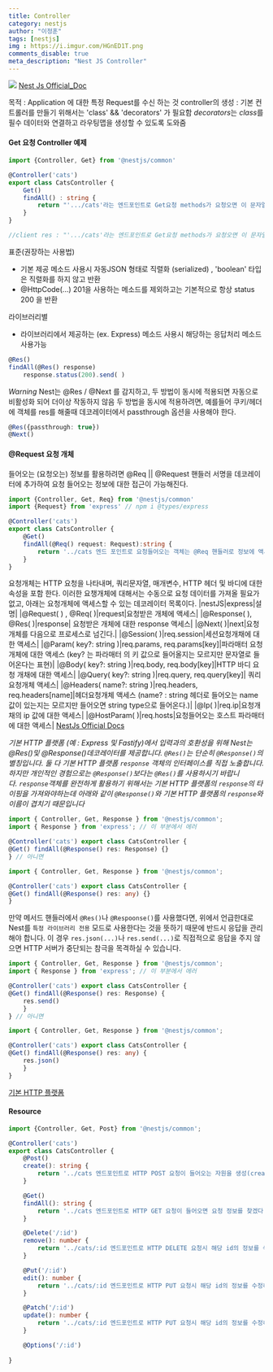```yaml
---
title: Controller
category: nestjs
author: "이정훈"
tags: [nestjs]
img : https://i.imgur.com/HGnED1T.png
comments_disable: true
meta_description: "Nest JS Controller"
---
```


![](https://i.imgur.com/HGnED1T.png)
[Nest Js Official_Doc]('https://docs.nestjs.com/controllers')

목적 : Application 에 대한 특정 Request를 수신 하는 것
controller의 생성 : 기본 컨트롤러를 만들기 위해서는 'class' && 'decorators' 가 필요함 
							*decorators*는 *class*를 필수 데이터와 연결하고 라우팅맵을 생성할 수 있도록 도와줌

#### Get 요청 Controller 예제
```ts
import {Controller, Get} from '@nestjs/common'

@Controller('cats')
export class CatsController {
	Get()
	findAll() : string {
		return "'.../cats'라는 엔드포인트로 Get요청 methods가 요청오면 이 문자열을 반환한다."
	}
}

//client res : "'.../cats'라는 엔드포인트로 Get요청 methods가 요청오면 이 문자열을 반환한다."
```

표준(권장하는 사용법)
- 기본 제공 메소드 사용시 자동JSON 형태로 직렬화 (serialized) , 'boolean' 타입은 직렬화를 하지 않고 반환 
- @HttpCode(...) 201을 사용하는 메소드를 제외하고는 기본적으로 항상 status 200 을 반환

라이브러리별
- 라이브러리에서 제공하는 (ex. Express) 메소드 사용시 해당하는 응답처리 메소드 사용가능
```ts
@Res() 
findAll(@Res() response)
	response.status(200).send( )
```

*Warning*
Nest는 @Res / @Next 를 감지하고, 두 방법이 동시에 적용되면 자동으로 비활성화 되어 더이상 작동하지 않음
두 방법을 동시에 적용하려면, 예를들어 쿠키/헤더에 객체를 res를 해줄때 데코레이터에서 passthrough 옵션을 사용해야 한다. 
```ts
@Res({passthrough: true})
@Next()
```

#### @Request 요청 개체
들어오는 (요청오는) 정보를 활용하려면 @Req || @Request 핸들러 서명을 데코레이터에 추가하여 
요청 들어오는 정보에 대한 접근이 가능해진다.

```ts
import {Controller, Get, Req} from '@nestjs/common'
import {Request} from 'express' // npm i @types/express

@Controller('cats')
export class CatsController {
	@Get()
	findAll(@Req() request: Request):string {
		return '../cats 엔드 포인트로 요청들어오는 객체는 @Req 핸들러로 정보에 액세스가 가능해진다.'
	}
}
```

요청개체는 HTTP 요청을 나타내며, 쿼리문자열, 매개변수, HTTP 헤더 및 바디에 대한 속성을 포함 한다.
이러한 요챙개체에 대해서는 수동으로 요청 데이터를 가져올 필요가 없고, 아래는 요청개체에 액세스할 수 있는 
데코레이터 목록이다.
|nestJS|express|설명|
|@Request( ) , @Req( )|request|요청받은 개체에 액세스|
|@Response( ), @Res( )|response| 요청받은 개체에 대한 response 액세스|
|@Next( )|next|요청개체를 다음으로 프로세스로 넘긴다.|
|@Session( )|req.session|세션요청개채에 대한 액세스|
|@Param( key?: string )|req.params, req.params[key]|파라매터 요청개체에 대한 액세스 (key? 는 파라매터 의 키 값으로 들어올지는 모르지만 문자열로 들어온다는 표현)|
|@Body( key?: string )|req.body, req.body[key]|HTTP 바디 요청 개채에 대한 액세스|
|@Query( key?: string )|req.query, req.query[key]| 쿼리요청개체 액세스|
|@Headers( name?: string )|req.headers, req.headers[name]|헤더요청개체 액세스 (name? : string 헤더로 들어오는 name값이 있는지는 모르지만 들어오면 string type으로 들어온다.)|
|@Ip( )|req.ip|요청개채의 ip 값에 대한 액세스|
|@HostParam( )|req.hosts|요청들어오는 호스트 파라매터에 대한 액세스|
[NestJs Official Docs]('https://docs.nestjs.com/controllers')

*기본 HTTP 플랫폼 (예 : Express 및 Fastify)에서 입력과의 호환성을 위해 Nest는 @Res()및 @Response()데코레이터를 제공합니다. `@Res()`는 단순히 `@Response()`의 별칭입니다. 둘 다 기본 HTTP 플랫폼 `response` 객체의 인터페이스를 직접 노출합니다. 하지만 개인적인 경험으로는 `@Response()`보다는 `@Res()`를 사용하시기 바랍니다. `response`객체를 완전하게 활용하기 위해서는 기본 HTTP 플랫폼의 `response`의 타이핑을 가져와야하는데 아래와 같이 `@Response()`와 기본 HTTP 플랫폼의 `response`와 이름이 겹치기 때문입니다*

```ts
import { Controller, Get, Response } from '@nestjs/common'; 
import { Response } from 'express'; // 이 부분에서 에러 

@Controller('cats') export class CatsController { 
@Get() findAll(@Response() res: Response) {} 
} // 아니면 

import { Controller, Get, Response } from '@nestjs/common'; 

@Controller('cats') export class CatsController { 
@Get() findAll(@Response() res: any) {} 
}
```
만약 메서드 핸들러에서 `@Res()`나 `@Respoonse()`를 사용했다면, 위에서 언급한대로 Nest를 `특정 라이브러리 전용` 모드로 사용한다는 것을 뜻하기 때문에 반드시 응답을 관리해야 합니다. 이 경우 `res.json(...)`나 `res.send(...)`로 직접적으로 응답을 주지 않으면 HTTP 서버가 중단되는 참극을 목격하실 수 있습니다.
```ts
import { Controller, Get, Response } from '@nestjs/common'; 
import { Response } from 'express'; // 이 부분에서 에러 

@Controller('cats') export class CatsController { 
@Get() findAll(@Response() res: Response) {
	res.send()
	} 
} // 아니면 

import { Controller, Get, Response } from '@nestjs/common'; 

@Controller('cats') export class CatsController { 
@Get() findAll(@Response() res: any) {
	res.json()
	} 
}
```

[기본 HTTP 플랫폼]('https://www.wisewiredbooks.com/nestjs/overview/02-controller-1.html')

#### Resource
```ts
import {Controller, Get, Post} from '@nestjs/common';

@Controller('cats')
export class CatsController {
	@Post()
	create(): string {
		return '../cats 엔드포인트로 HTTP POST 요청이 들어오는 자원을 생성(create)하겠다.'
	}

	@Get()
	findAll(): string {
		return '../cats 엔드포인트로 HTTP GET 요청이 들어오면 요청 정보를 찾겠다(findAll)'
	}

	@Delete('/:id')
	remove(): number {
		return '../cats/:id 엔드포인트로 HTTP DELETE 요청시 해당 id의 정보를 삭제하겠다' 
	}

	@Put('/:id')
	edit(): number {
		return '../cats/:id 엔드포인트로 HTTP PUT 요청시 해당 id의 정보를 수정하겠다.'
	}

	@Patch('/:id')
	update(): number {
		return '../cats/:id 엔드포인트로 HTTP PUT 요청시 해당 id의 정보를 수정하겠다.'
	}

	@Options('/:id')
	
}
```

